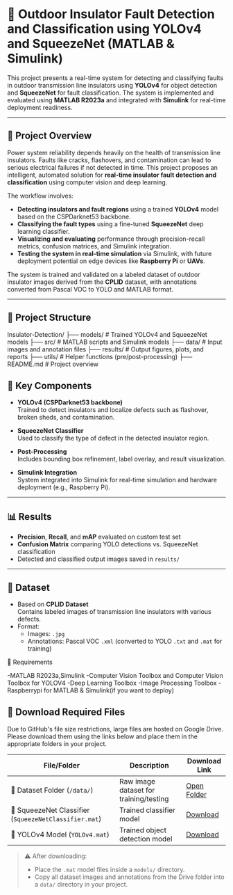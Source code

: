 # 🔌 Outdoor Insulator Fault Detection and Classification using YOLOv4 and SqueezeNet (MATLAB & Simulink)

This project presents a real-time system for detecting and classifying faults in outdoor transmission line insulators using **YOLOv4** for object detection and **SqueezeNet** for fault classification. The system is implemented and evaluated using **MATLAB R2023a** and integrated with **Simulink** for real-time deployment readiness.

---

## 📖 Project Overview

Power system reliability depends heavily on the health of transmission line insulators. Faults like cracks, flashovers, and contamination can lead to serious electrical failures if not detected in time. This project proposes an intelligent, automated solution for **real-time insulator fault detection and classification** using computer vision and deep learning.

The workflow involves:

- **Detecting insulators and fault regions** using a trained **YOLOv4** model based on the CSPDarknet53 backbone.
- **Classifying the fault types** using a fine-tuned **SqueezeNet** deep learning classifier.
- **Visualizing and evaluating** performance through precision-recall metrics, confusion matrices, and Simulink integration.
- **Testing the system in real-time simulation** via Simulink, with future deployment potential on edge devices like **Raspberry Pi** or **UAVs**.

The system is trained and validated on a labeled dataset of outdoor insulator images derived from the **CPLID** dataset, with annotations converted from Pascal VOC to YOLO and MATLAB format.

---

## 📂 Project Structure

Insulator-Detection/
├── models/ # Trained YOLOv4 and SqueezeNet models
├── src/ # MATLAB scripts and Simulink models
├── data/ # Input images and annotation files
├── results/ # Output figures, plots, and reports
├── utils/ # Helper functions (pre/post-processing)
├── README.md # Project overview


## 🧠 Key Components

- **YOLOv4 (CSPDarknet53 backbone)**  
  Trained to detect insulators and localize defects such as flashover, broken sheds, and contamination.

- **SqueezeNet Classifier**  
  Used to classify the type of defect in the detected insulator region.

- **Post-Processing**  
  Includes bounding box refinement, label overlay, and result visualization.

- **Simulink Integration**  
  System integrated into Simulink for real-time simulation and hardware deployment (e.g., Raspberry Pi).

---

## 📊 Results

- **Precision**, **Recall**, and **mAP** evaluated on custom test set
- **Confusion Matrix** comparing YOLO detections vs. SqueezeNet classification
- Detected and classified output images saved in `results/`

---

## 📁 Dataset

- Based on **CPLID Dataset**  
  Contains labeled images of transmission line insulators with various defects.
- Format:
  - Images: `.jpg`
  - Annotations: Pascal VOC `.xml` (converted to YOLO `.txt` and `.mat` for training)


🔧 Requirements

-MATLAB R2023a,Simulink
-Computer Vision Toolbox and Computer Vision Toolbox for YOLOV4
-Deep Learning Toolbox
-Image Processing Toolbox
-Raspberrypi for MATLAB & Simulink(if you want to deploy)

## 📂 Download Required Files

Due to GitHub's file size restrictions, large files are hosted on Google Drive. Please download them using the links below and place them in the appropriate folders in your project.

| File/Folder                          | Description                              | Download Link |
|--------------------------------------|------------------------------------------|----------------|
| 📁 Dataset Folder (`/data/`)         | Raw image dataset for training/testing   | [Open Folder](https://drive.google.com/drive/folders/1NvPBhwuCmfkadpRA0LlydQ0CM1jdPdLv?usp=drive_link) |
| 🧠 SqueezeNet Classifier (`SqueezeNetClassifier.mat`) | Trained classifier model | [Download](https://drive.google.com/uc?export=download&id=1Fm4JyxSlSvBNbyzhB3_i5itVZjrR4YtL) |
| 🤖 YOLOv4 Model (`YOLOv4.mat`)       | Trained object detection model           | [Download](https://drive.google.com/uc?export=download&id=1RJfhIhkHa_Bv6dNnRDacLDTQIE22if5P) |

> ⚠️ After downloading:
> - Place the `.mat` model files inside a `models/` directory.
> - Copy all dataset images and annotations from the Drive folder into a `data/` directory in your project.

